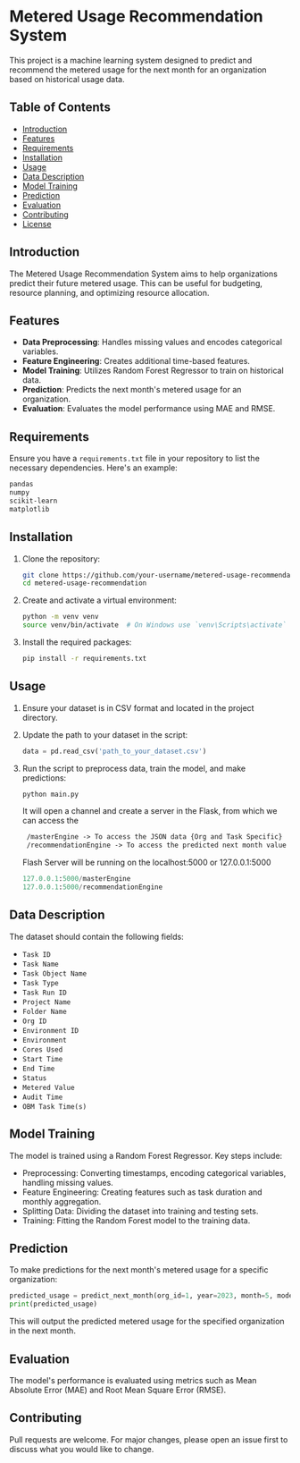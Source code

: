 # Metered Usage Recommendation System

This project is a machine learning system designed to predict and recommend the metered usage for the next month for an organization based on historical usage data.

## Table of Contents

- [Introduction](#introduction)
- [Features](#features)
- [Requirements](#requirements)
- [Installation](#installation)
- [Usage](#usage)
- [Data Description](#data-description)
- [Model Training](#model-training)
- [Prediction](#prediction)
- [Evaluation](#evaluation)
- [Contributing](#contributing)
- [License](#license)

## Introduction

The Metered Usage Recommendation System aims to help organizations predict their future metered usage. This can be useful for budgeting, resource planning, and optimizing resource allocation.

## Features

- **Data Preprocessing**: Handles missing values and encodes categorical variables.
- **Feature Engineering**: Creates additional time-based features.
- **Model Training**: Utilizes Random Forest Regressor to train on historical data.
- **Prediction**: Predicts the next month's metered usage for an organization.
- **Evaluation**: Evaluates the model performance using MAE and RMSE.

## Requirements

Ensure you have a `requirements.txt` file in your repository to list the necessary dependencies. Here's an example:

```txt
pandas
numpy
scikit-learn
matplotlib
```

## Installation

1. Clone the repository:
    ```bash
    git clone https://github.com/your-username/metered-usage-recommendation.git
    cd metered-usage-recommendation
    ```

2. Create and activate a virtual environment:
    ```bash
    python -m venv venv
    source venv/bin/activate  # On Windows use `venv\Scripts\activate`
    ```

3. Install the required packages:
    ```bash
    pip install -r requirements.txt
    ```

## Usage

1. Ensure your dataset is in CSV format and located in the project directory.

2. Update the path to your dataset in the script:
    ```python
    data = pd.read_csv('path_to_your_dataset.csv')
    ```

3. Run the script to preprocess data, train the model, and make predictions:
    ```python
    python main.py
    ```
    It will open a channel and create a server in the Flask, from which we can access the
   ```txt
    /masterEngine -> To access the JSON data {Org and Task Specific}
    /recommendationEngine -> To access the predicted next month value
   ```
   Flash Server will be running on the localhost:5000 or 127.0.0.1:5000
   ```python
   127.0.0.1:5000/masterEngine
   127.0.0.1:5000/recommendationEngine
   ```

## Data Description

The dataset should contain the following fields:

- `Task ID`
- `Task Name`
- `Task Object Name`
- `Task Type`
- `Task Run ID`
- `Project Name`
- `Folder Name`
- `Org ID`
- `Environment ID`
- `Environment`
- `Cores Used`
- `Start Time`
- `End Time`
- `Status`
- `Metered Value`
- `Audit Time`
- `OBM Task Time(s)`

## Model Training

The model is trained using a Random Forest Regressor. Key steps include:

- Preprocessing: Converting timestamps, encoding categorical variables, handling missing values.
- Feature Engineering: Creating features such as task duration and monthly aggregation.
- Splitting Data: Dividing the dataset into training and testing sets.
- Training: Fitting the Random Forest model to the training data.

## Prediction

To make predictions for the next month's metered usage for a specific organization:

```python
predicted_usage = predict_next_month(org_id=1, year=2023, month=5, model=model, data=monthly_usage)
print(predicted_usage)
```
This will output the predicted metered usage for the specified organization in the next month.

## Evaluation

The model's performance is evaluated using metrics such as Mean Absolute Error (MAE) and Root Mean Square Error (RMSE).

## Contributing

Pull requests are welcome. For major changes, please open an issue first to discuss what you would like to change.

